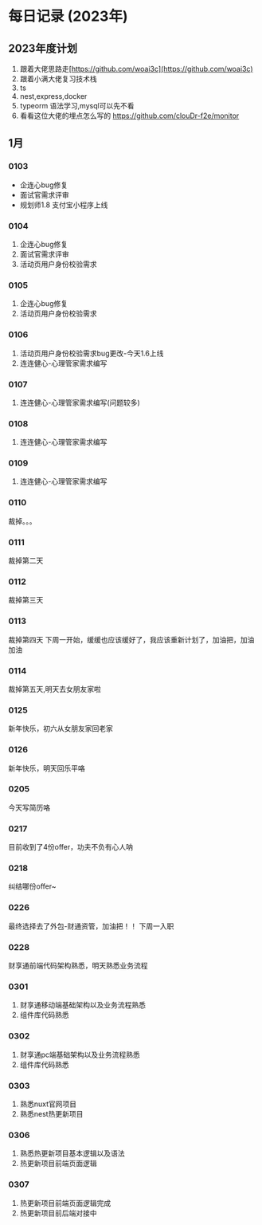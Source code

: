 # 每日记录 (2023年)

## 2023年度计划
1. 跟着大佬思路走[https://github.com/woai3c](https://github.com/woai3c)
2. 跟着小满大佬复习技术栈
3. ts
4. nest,express,docker
5. typeorm 语法学习,mysql可以先不看
6. 看看这位大佬的埋点怎么写的 https://github.com/clouDr-f2e/monitor

## 1月
### 0103
+ 企连心bug修复
+ 面试官需求评审
+ 规划师1.8 支付宝小程序上线

### 0104
1. 企连心bug修复
2. 面试官需求评审
3. 活动页用户身份校验需求

### 0105
1. 企连心bug修复
2. 活动页用户身份校验需求

### 0106
1. 活动页用户身份校验需求bug更改-今天1.6上线
2. 连连健心-心理管家需求编写

### 0107
1. 连连健心-心理管家需求编写(问题较多)

### 0108
1. 连连健心-心理管家需求编写

### 0109
1. 连连健心-心理管家需求编写

### 0110
裁掉。。。

### 0111
裁掉第二天

### 0112
裁掉第三天

### 0113
裁掉第四天
下周一开始，缓缓也应该缓好了，我应该重新计划了，加油把，加油加油

### 0114
裁掉第五天,明天去女朋友家啦

### 0125
新年快乐，初六从女朋友家回老家

### 0126
新年快乐，明天回乐平咯

### 0205
今天写简历咯

### 0217
目前收到了4份offer，功夫不负有心人呐

### 0218
纠结哪份offer~

### 0226
最终选择去了外包-财通资管，加油把！！
下周一入职

### 0228
财享通前端代码架构熟悉，明天熟悉业务流程

### 0301
1. 财享通移动端基础架构以及业务流程熟悉
2. 组件库代码熟悉

### 0302
1. 财享通pc端基础架构以及业务流程熟悉
2. 组件库代码熟悉

### 0303
1. 熟悉nuxt官网项目
2. 熟悉nest热更新项目

### 0306
1. 熟悉热更新项目基本逻辑以及语法
2. 热更新项目前端页面逻辑

### 0307
1. 热更新项目前端页面逻辑完成
2. 热更新项目前后端对接中